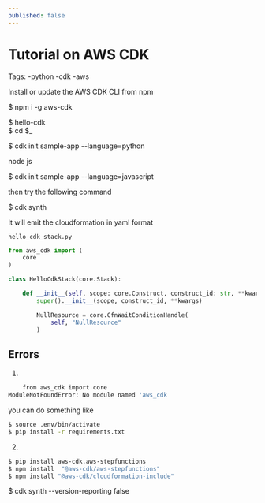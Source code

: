```yaml
---
published: false
---
```

# Tutorial on AWS CDK

Tags: 
-python
-cdk 
-aws


Install or update the AWS CDK CLI from npm

$ npm i -g aws-cdk

$ hello-cdk  
$ cd $_

$ cdk init sample-app --language=python

node js 

$ cdk init sample-app --language=javascript


then try the following command 

$ cdk synth

It will emit the cloudformation in yaml format

`hello_cdk_stack.py` 

```python
from aws_cdk import (
    core
)

class HelloCdkStack(core.Stack):

    def __init__(self, scope: core.Construct, construct_id: str, **kwargs) -> None:
        super().__init__(scope, construct_id, **kwargs)

        NullResource = core.CfnWaitConditionHandle( 
            self, "NullResource"
        )

```

## Errors 

1. 

```bash
    from aws_cdk import core
ModuleNotFoundError: No module named 'aws_cdk
```

you can do something like
```bash
$ source .env/bin/activate
$ pip install -r requirements.txt
```

2. 

```bash
$ pip install aws-cdk.aws-stepfunctions
$ npm install  "@aws-cdk/aws-stepfunctions"
$ npm install "@aws-cdk/cloudformation-include"
```

$ cdk synth --version-reporting false
